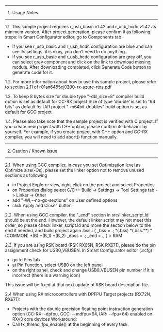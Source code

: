 ---------------
1. Usage Notes
---------------
1.1. This sample project requires r_usb_basic v1.42 and r_usb_hcdc v1.42 as minimum version.
After project generation, please confirm it as following steps:
 In Smart Configurator editor, go to Components tab
 - If you see r_usb_basic and r_usb_hcdc configuration are blue and can see its settings, 
   it is okay, you don't need to do anything.
 - If you see r_usb_basic and r_usb_hcdc configuration are grey off, 
   you can select grey component and click on the link to download missing module.
   After downloading completed, click Generate Code button to generate code for it.
 
1.2. For more information about how to use this sample project, 
please refer to section 2.11 of r01an6455ej0200-rx-azure-rtos.pdf

1.3. To keep 8 bytes size for double type
 "-dbl_size=8" compiler build option is set as default for CC-RX project
 Size of type 'double' is set to "64 bits" as default for IAR project
 "-m64bit-doubles" build option is set as default for GCC project

1.4. Please also take note that the sample project is verified with C project.
If you create new project with C++ option, please confirm its behavior by yourself.
For example, if you create project with C++ option and CC-RX compiler, you will need to add abort() function manually.

------------------------
2. Caution / Known Issue
------------------------
2.1. When using GCC compiler, in case you set Optimization level as Optimize size(-Os), please set the linker option not to remove unused sections as following
- in Project Explorer view, right-click on the project and select Properties
- on Properties dialog select C/C++ Build -> Settings -> Tool Settings tab -> Linker -> Other
- add "-Wl,--no-gc-sections" on User defined options
- click Apply and Close" button

2.2. When using GCC compiler, the "_end" section in src/linker_script.ld should be at the end. However, the default linker script may not meet this order, so please check linker_script.ld and move the section below to the end if needed, and build project again
.bss :
{
	_bss = .;
	*(.bss)
	*(.bss.**)
	*(COMMON)
	*(B)
	*(B_1)
	*(B_2)
	_ebss = .;
	_end = .;
} > RAM

2.3. If you are using RSK board (RSK RX65N, RSK RX671), please do the pin assignment check for USB0_VBUSEN.
In Smart Configurator editor (<projectname>.scfg)
- go to Pins tab
- at Pin Function, select USB0 on the left panel
- on the right panel, check and change USB0_VBUSEN pin number if it is incorrect (there is a warning icon)

This issue will be fixed at that next update of RSK board description file.

2.4 When using RX microcontrollers with DPFPU
Target projects (RX72N, RX671):
- Projects with the double precision floating point instruction generation option (CC-RX: -dpfpu, GCC: --mdfpu=64, IAR: --fpu=64) enabled on RXv3 core devices
Workaround:
- Call tx_thread_fpu_enable() at the beginning of every task.